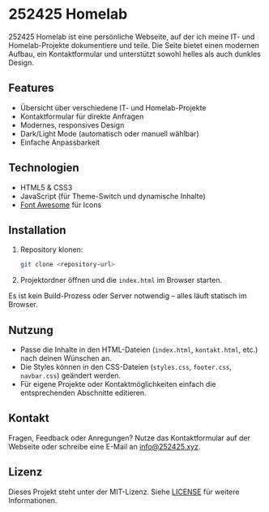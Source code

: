 # 252425 Homelab

252425 Homelab ist eine persönliche Webseite, auf der ich meine IT- und Homelab-Projekte dokumentiere und teile. Die Seite bietet einen modernen Aufbau, ein Kontaktformular und unterstützt sowohl helles als auch dunkles Design.

## Features

- Übersicht über verschiedene IT- und Homelab-Projekte
- Kontaktformular für direkte Anfragen
- Modernes, responsives Design
- Dark/Light Mode (automatisch oder manuell wählbar)
- Einfache Anpassbarkeit

## Technologien

- HTML5 & CSS3
- JavaScript (für Theme-Switch und dynamische Inhalte)
- [Font Awesome](https://fontawesome.com/) für Icons

## Installation

1. Repository klonen:
   ```bash
   git clone <repository-url>
   ```
2. Projektordner öffnen und die `index.html` im Browser starten.

Es ist kein Build-Prozess oder Server notwendig – alles läuft statisch im Browser.

## Nutzung

- Passe die Inhalte in den HTML-Dateien (`index.html`, `kontakt.html`, etc.) nach deinen Wünschen an.
- Die Styles können in den CSS-Dateien (`styles.css`, `footer.css`, `navbar.css`) geändert werden.
- Für eigene Projekte oder Kontaktmöglichkeiten einfach die entsprechenden Abschnitte editieren.

## Kontakt

Fragen, Feedback oder Anregungen? Nutze das Kontaktformular auf der Webseite oder schreibe eine E-Mail an info@252425.xyz.

## Lizenz

Dieses Projekt steht unter der MIT-Lizenz. Siehe [LICENSE](LICENSE) für weitere Informationen.
